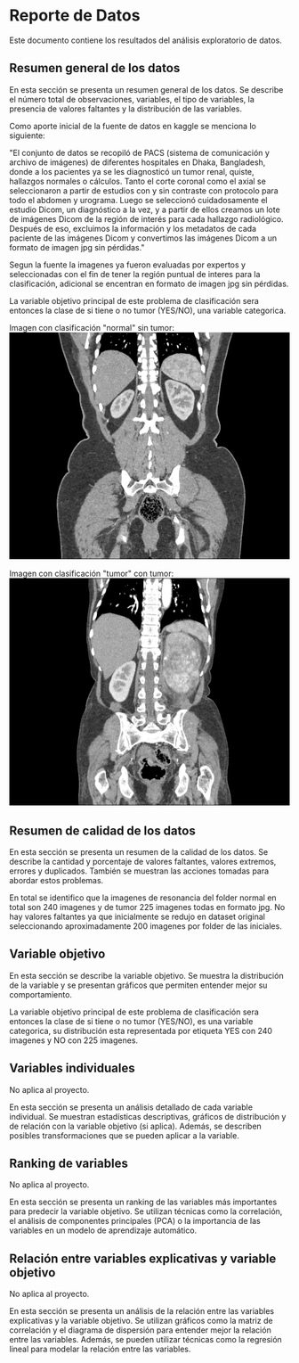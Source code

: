 # Reporte de Datos

Este documento contiene los resultados del análisis exploratorio de datos.

## Resumen general de los datos

En esta sección se presenta un resumen general de los datos. Se describe el número total de observaciones, variables, el tipo de variables, la presencia de valores faltantes y la distribución de las variables.

Como aporte inicial de la fuente de datos en kaggle se menciona lo siguiente:

"El conjunto de datos se recopiló de PACS (sistema de comunicación y archivo de imágenes) de diferentes hospitales en Dhaka, Bangladesh, donde a los pacientes ya se les diagnosticó un tumor renal, quiste, hallazgos normales o cálculos. Tanto el corte coronal como el axial se seleccionaron a partir de estudios con y sin contraste con protocolo para todo el abdomen y urograma. Luego se seleccionó cuidadosamente el estudio Dicom, un diagnóstico a la vez, y a partir de ellos creamos un lote de imágenes Dicom de la región de interés para cada hallazgo radiológico. Después de eso, excluimos la información y los metadatos de cada paciente de las imágenes Dicom y convertimos las imágenes Dicom a un formato de imagen jpg sin pérdidas."

Segun la fuente la imagenes ya fueron evaluadas por expertos y seleccionadas con el fin de tener la región puntual de interes para la clasificación, adicional se encentran en formato de imagen jpg sin pérdidas.

La variable objetivo principal de este problema de clasificación sera entonces la clase de si tiene o no tumor (YES/NO), una variable categorica.

Imagen con clasificación "normal" sin tumor:
![normal](https://github.com/Katherin07/tdsp_dl_project_kidney_disease_classification/blob/master/images/normal.jpg)

Imagen con clasificación "tumor" con tumor:
![tumor](https://github.com/Katherin07/tdsp_dl_project_kidney_disease_classification/blob/master/images/tumor.jpg)

## Resumen de calidad de los datos

En esta sección se presenta un resumen de la calidad de los datos. Se describe la cantidad y porcentaje de valores faltantes, valores extremos, errores y duplicados. También se muestran las acciones tomadas para abordar estos problemas.

En total se identifico que la imagenes de resonancia del folder normal en total son 240 imagenes y de tumor 225 imagenes todas en formato jpg.
No hay valores faltantes ya que inicialmente se redujo en dataset original seleccionando aproximadamente 200 imagenes por folder de las iniciales.


## Variable objetivo

En esta sección se describe la variable objetivo. Se muestra la distribución de la variable y se presentan gráficos que permiten entender mejor su comportamiento.

La variable objetivo principal de este problema de clasificación sera entonces la clase de si tiene o no tumor (YES/NO), es una variable categorica, su distribución esta representada por etiqueta YES con 240 imagenes y NO con 225 imagenes.

## Variables individuales

No aplica al proyecto.

En esta sección se presenta un análisis detallado de cada variable individual. Se muestran estadísticas descriptivas, gráficos de distribución y de relación con la variable objetivo (si aplica). Además, se describen posibles transformaciones que se pueden aplicar a la variable.

## Ranking de variables

No aplica al proyecto.

En esta sección se presenta un ranking de las variables más importantes para predecir la variable objetivo. Se utilizan técnicas como la correlación, el análisis de componentes principales (PCA) o la importancia de las variables en un modelo de aprendizaje automático.

## Relación entre variables explicativas y variable objetivo

No aplica al proyecto.

En esta sección se presenta un análisis de la relación entre las variables explicativas y la variable objetivo. Se utilizan gráficos como la matriz de correlación y el diagrama de dispersión para entender mejor la relación entre las variables. Además, se pueden utilizar técnicas como la regresión lineal para modelar la relación entre las variables.
